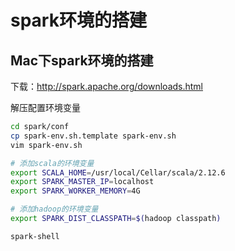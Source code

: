 # spark环境的搭建
## Mac下spark环境的搭建
下载：http://spark.apache.org/downloads.html

解压配置环境变量

```bash
cd spark/conf
cp spark-env.sh.template spark-env.sh
vim spark-env.sh

# 添加scala的环境变量
export SCALA_HOME=/usr/local/Cellar/scala/2.12.6
export SPARK_MASTER_IP=localhost
export SPARK_WORKER_MEMORY=4G

# 添加hadoop的环境变量
export SPARK_DIST_CLASSPATH=$(hadoop classpath)
```

```bash
spark-shell
```
